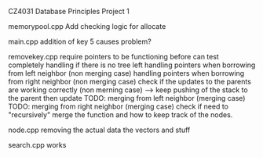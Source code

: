 CZ4031 Database Principles Project 1


memorypool.cpp
Add checking logic for allocate

main.cpp
addition of key 5 causes problem?

removekey.cpp
require pointers to be functioning before can test completely
handling if there is no tree left
handling pointers when borrowing from left neighbor (non merging case) 
handling pointers when borrowing from right neighbor (non merging case)
check if the updates to the parents are working correctly (non merning case) --> keep pushing of the stack to the parent then update
TODO: merging from left neighbor (merging case)
TODO: merging from right neighbor (merging case)
check if need to "recursively" merge the function and how to keep track of the nodes. 


node.cpp
removing the actual data the vectors and stuff

search.cpp
works 


